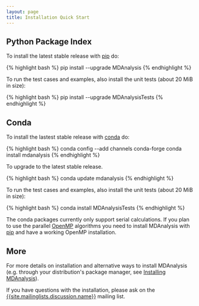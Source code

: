 ```yaml
---
layout: page
title: Installation Quick Start
---
```


## Python Package Index ##

To install the latest stable release with
[pip][pip] do:

{% highlight bash %}
pip install --upgrade MDAnalysis
{% endhighlight %}

To run the test cases and examples, also install the unit tests (about 20 MiB
in size):

{% highlight bash %}
pip install --upgrade MDAnalysisTests
{% endhighlight %}

## Conda ##

To install the lastest stable release with [conda][conda] do:

{% highlight bash %}
conda config --add channels conda-forge
conda install mdanalysis
{% endhighlight %}

To upgrade to the latest stable release.

{% highlight bash %}
conda update mdanalysis
{% endhighlight %}

To run the test cases and examples, also install the unit tests (about 20 MiB
in size):

{% highlight bash %}
conda install MDAnalysisTests
{% endhighlight %}

The conda packages currently only support serial calculations. If you
plan to use the parallel [OpenMP][OpenMP] algorithms you need to install
MDAnalysis with [pip][pip] and have a working OpenMP installation.

## More ##

For more details on installation and alternative ways to install MDAnalysis
(e.g. through your distribution's package manager, see [Installing
MDAnalysis]({{site.github.wiki}}/Install)).

If you have questions with the installation, please ask on the
[{{site.mailinglists.discussion.name}}]({{site.mailinglists.discussion.url}})
mailing list.

[pip]: http://www.pip-installer.org/en/latest/index.html
[conda]: http://conda.pydata.org/docs/
[OpenMP]: http://openmp.org
